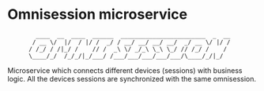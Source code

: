 # Omnisession microservice

            ____  __  ____  ______  ________________________  _  __
           / __ \/  |/  / |/ /  _/ / __/ __/ __/ __/  _/ __ \/ |/ /
          / /_/ / /|_/ /    // /  _\ \/ _/_\ \_\ \_/ // /_/ /    / 
          \____/_/  /_/_/|_/___/ /___/___/___/___/___/\____/_/|_/  

Microservice which connects different devices (sessions) with business logic.
All the devices sessions are synchronized with the same omnisession.
